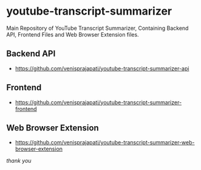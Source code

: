 # youtube-transcript-summarizer
Main Repository of YouTube Transcript Summarizer, Containing Backend API, Frontend Files and Web Browser Extension files.

## Backend API

- https://github.com/venisprajapati/youtube-transcript-summarizer-api

## Frontend

- https://github.com/venisprajapati/youtube-transcript-summarizer-frontend

## Web Browser Extension

- https://github.com/venisprajapati/youtube-transcript-summarizer-web-browser-extension

*thank you*
